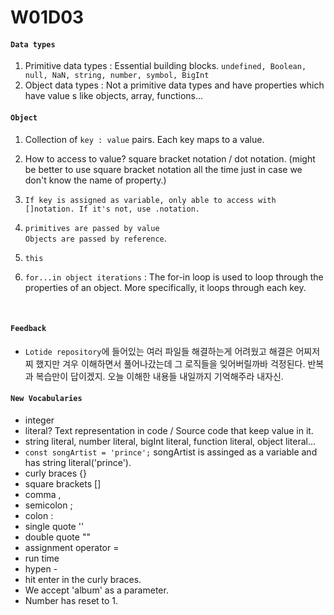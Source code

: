# W01D03

#### `Data types` <br>
1. Primitive data types : Essential building blocks. `undefined, Boolean, null, NaN, string, number, symbol, BigInt`<br>
2. Object data types : Not a primitive data types and have properties which have value s like objects, array, functions...<br>

#### `Object`

1. Collection of `key : value` pairs. Each key maps to a value.

2. How to access to value? square bracket notation / dot notation. (might be better to use square bracket notation all the time just in case we don't know the name of property.)

3. `If key is assigned as variable, only able to access with []notation. If it's not, use .notation.`

3. `primitives are passed by value`<br>
`Objects are passed by reference`.
4. `this`
5. `for...in object iterations` : The for-in loop is used to loop through the properties of an object. More specifically, it loops through each key.

&nbsp;

#### `Feedback `<br>
* `Lotide repository`에 들어있는 여러 파일들 
해결하는게 어려웠고 해결은 어찌저찌 했지만 
겨우 이해하면서 풀어나갔는데 그 로직들을 잊어버릴까바 걱정된다. 반복과 복습만이 답이겠지. 오늘 이해한 내용들 내일까지 기억해주라 내자신.

#### `New Vocabularies`
* integer
* literal? Text representation in code / Source code that keep value in it.
* string literal, number literal, bigInt literal, function literal, object literal...
* `const songArtist = 'prince';` songArtist is assinged as a variable and has string literal('prince').
* curly braces {}
* square brackets []
* comma ,
* semicolon ;
* colon :
* single quote ''
* double quote ""
* assignment operator =
* run time
* hypen -
* hit enter in the curly braces.
* We accept 'album' as a parameter.
* Number has reset to 1.
